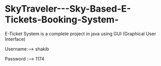 # SkyTraveler---Sky-Based-E-Tickets-Booking-System-
E-Ticket System is a complete project in java using GUI (Graphical User Interface)

Username:--> shakib

Password :--> 1174

